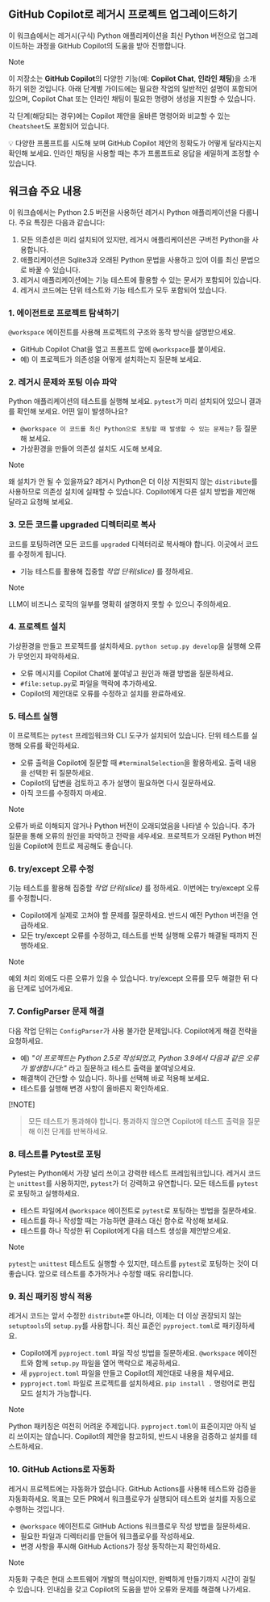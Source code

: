 ## GitHub Copilot로 레거시 프로젝트 업그레이드하기

이 워크숍에서는 레거시(구식) Python 애플리케이션을 최신 Python 버전으로 업그레이드하는 과정을 GitHub Copilot의 도움을 받아 진행합니다.

> [!NOTE]
> 이 저장소는 **GitHub Copilot**의 다양한 기능(예: **Copilot Chat**, **인라인 채팅**)을 소개하기 위한 것입니다. 아래 단계별 가이드에는 필요한 작업의 일반적인 설명이 포함되어 있으며, Copilot Chat 또는 인라인 채팅이 필요한 명령어 생성을 지원할 수 있습니다.
>
> 각 단계(해당되는 경우)에는 Copilot 제안을 올바른 명령어와 비교할 수 있는 `Cheatsheet`도 포함되어 있습니다.
>
> 💡 다양한 프롬프트를 시도해 보며 GitHub Copilot 제안의 정확도가 어떻게 달라지는지 확인해 보세요. 인라인 채팅을 사용할 때는 추가 프롬프트로 응답을 세밀하게 조정할 수 있습니다.

## 워크숍 주요 내용

이 워크숍에서는 Python 2.5 버전을 사용하던 레거시 Python 애플리케이션을 다룹니다. 주요 특징은 다음과 같습니다:

1. 모든 의존성은 미리 설치되어 있지만, 레거시 애플리케이션은 구버전 Python을 사용합니다.
1. 애플리케이션은 Sqlite3과 오래된 Python 문법을 사용하고 있어 이를 최신 문법으로 바꿀 수 있습니다.
1. 레거시 애플리케이션에는 기능 테스트에 활용할 수 있는 문서가 포함되어 있습니다.
1. 레거시 코드에는 단위 테스트와 기능 테스트가 모두 포함되어 있습니다.


### 1. 에이전트로 프로젝트 탐색하기

`@workspace` 에이전트를 사용해 프로젝트의 구조와 동작 방식을 설명받으세요.

- GitHub Copilot Chat을 열고 프롬프트 앞에 `@workspace`를 붙이세요.
- 예) 이 프로젝트가 의존성을 어떻게 설치하는지 질문해 보세요.

### 2. 레거시 문제와 포팅 이슈 파악

Python 애플리케이션의 테스트를 실행해 보세요. `pytest`가 미리 설치되어 있으니 결과를 확인해 보세요. 어떤 일이 발생하나요?

- `@workspace 이 코드를 최신 Python으로 포팅할 때 발생할 수 있는 문제는?` 등 질문해 보세요.
- 가상환경을 만들어 의존성 설치도 시도해 보세요.

> [!NOTE]
> 왜 설치가 안 될 수 있을까요? 레거시 Python은 더 이상 지원되지 않는 `distribute`를 사용하므로 의존성 설치에 실패할 수 있습니다.
> Copilot에게 다른 설치 방법을 제안해 달라고 요청해 보세요.


### 3. 모든 코드를 upgraded 디렉터리로 복사

코드를 포팅하려면 모든 코드를 `upgraded` 디렉터리로 복사해야 합니다. 이곳에서 코드를 수정하게 됩니다.

- 기능 테스트를 활용해 집중할 _작업 단위(slice)_ 를 정하세요.

> [!NOTE]
> LLM이 비즈니스 로직의 일부를 명확히 설명하지 못할 수 있으니 주의하세요.


### 4. 프로젝트 설치

가상환경을 만들고 프로젝트를 설치하세요. `python setup.py develop`을 실행해 오류가 무엇인지 파악하세요.

- 오류 메시지를 Copilot Chat에 붙여넣고 원인과 해결 방법을 질문하세요.
- `#file:setup.py`로 파일을 맥락에 추가하세요.
- Copilot의 제안대로 오류를 수정하고 설치를 완료하세요.


### 5. 테스트 실행

이 프로젝트는 `pytest` 프레임워크와 CLI 도구가 설치되어 있습니다. 단위 테스트를 실행해 오류를 확인하세요.

- 오류 출력을 Copilot에 질문할 때 `#terminalSelection`을 활용하세요. 출력 내용을 선택한 뒤 질문하세요.
- Copilot의 답변을 검토하고 추가 설명이 필요하면 다시 질문하세요.
- 아직 코드를 수정하지 마세요.

> [!NOTE]
> 오류가 바로 이해되지 않거나 Python 버전이 오래되었음을 나타낼 수 있습니다. 추가 질문을 통해 오류의 원인을 파악하고 전략을 세우세요. 프로젝트가 오래된 Python 버전임을 Copilot에 힌트로 제공해도 좋습니다.

### 6. try/except 오류 수정

기능 테스트를 활용해 집중할 _작업 단위(slice)_ 를 정하세요. 이번에는 try/except 오류를 수정합니다.

- Copilot에게 실제로 고쳐야 할 문제를 질문하세요. 반드시 예전 Python 버전을 언급하세요.
- 모든 try/except 오류를 수정하고, 테스트를 반복 실행해 오류가 해결될 때까지 진행하세요.

> [!NOTE]
> 예외 처리 외에도 다른 오류가 있을 수 있습니다. try/except 오류를 모두 해결한 뒤 다음 단계로 넘어가세요.


### 7. ConfigParser 문제 해결

다음 작업 단위는 `ConfigParser`가 사용 불가한 문제입니다. Copilot에게 해결 전략을 요청하세요.

- 예) _"이 프로젝트는 Python 2.5로 작성되었고, Python 3.9에서 다음과 같은 오류가 발생합니다:"_ 라고 질문하고 테스트 출력을 붙여넣으세요.
- 해결책이 간단할 수 있습니다. 하나를 선택해 바로 적용해 보세요.
- 테스트를 실행해 변경 사항이 올바른지 확인하세요.

[!NOTE]
> 모든 테스트가 통과해야 합니다. 통과하지 않으면 Copilot에 테스트 출력을 질문해 이전 단계를 반복하세요.


### 8. 테스트를 Pytest로 포팅

Pytest는 Python에서 가장 널리 쓰이고 강력한 테스트 프레임워크입니다. 레거시 코드는 `unittest`를 사용하지만, `pytest`가 더 강력하고 유연합니다. 모든 테스트를 `pytest`로 포팅하고 실행하세요.

- 테스트 파일에서 `@workspace` 에이전트로 `pytest`로 포팅하는 방법을 질문하세요.
- 테스트를 하나 작성할 때는 가능하면 클래스 대신 함수로 작성해 보세요.
- 테스트를 하나 작성한 뒤 Copilot에게 다음 테스트 생성을 제안받으세요.

> [!NOTE]
> `pytest`는 `unittest` 테스트도 실행할 수 있지만, 테스트를 `pytest`로 포팅하는 것이 더 좋습니다. 앞으로 테스트를 추가하거나 수정할 때도 유리합니다.

### 9. 최신 패키징 방식 적용

레거시 코드는 앞서 수정한 `distribute`뿐 아니라, 이제는 더 이상 권장되지 않는 `setuptools`의 `setup.py`를 사용합니다. 최신 표준인 `pyproject.toml`로 패키징하세요.

- Copilot에게 `pyproject.toml` 파일 작성 방법을 질문하세요. `@workspace` 에이전트와 함께 `setup.py` 파일을 열어 맥락으로 제공하세요.
- 새 `pyproject.toml` 파일을 만들고 Copilot의 제안대로 내용을 채우세요.
- `pyproject.toml` 파일로 프로젝트를 설치하세요. `pip install .` 명령어로 편집 모드 설치가 가능합니다.

> [!NOTE]
> Python 패키징은 여전히 어려운 주제입니다. `pyproject.toml`이 표준이지만 아직 널리 쓰이지는 않습니다. Copilot의 제안을 참고하되, 반드시 내용을 검증하고 설치를 테스트하세요.

### 10. GitHub Actions로 자동화

레거시 프로젝트에는 자동화가 없습니다. GitHub Actions를 사용해 테스트와 검증을 자동화하세요. 목표는 모든 PR에서 워크플로우가 실행되어 테스트와 설치를 자동으로 수행하는 것입니다.

- `@workspace` 에이전트로 GitHub Actions 워크플로우 작성 방법을 질문하세요.
- 필요한 파일과 디렉터리를 만들어 워크플로우를 작성하세요.
- 변경 사항을 푸시해 GitHub Actions가 정상 동작하는지 확인하세요.

> [!NOTE]
> 자동화 구축은 현대 소프트웨어 개발의 핵심이지만, 완벽하게 만들기까지 시간이 걸릴 수 있습니다. 인내심을 갖고 Copilot의 도움을 받아 오류와 문제를 해결해 나가세요.
